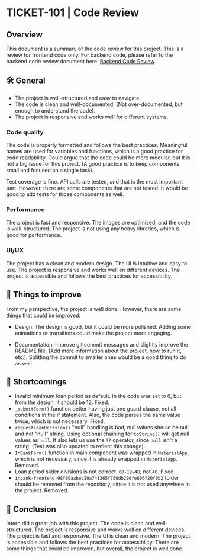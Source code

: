 # TICKET-101 | Code Review

## Overview

This document is a summary of the code review for this project. This is a review for frontend code only. For backend code, please refer to the backend code review document here: [Backend Code Review](https://github.com/richardscull/inbank-backend-homework).

## 🛠️ General

- The project is well-structured and easy to navigate.
- The code is clean and well-documented. (Not over-documented, but enough to understand the code).
- The project is responsive and works well for different systems.

### Code quality
The code is properly formatted and follows the best practices. Meaningful names are used for variables and functions, which is a good practice for code readability. Could argue that the code could be more modular, but it is not a big issue for this project. (A good practice is to keep components small and focused on a single task).

Test coverage is fine. API calls are tested, and that is the most important part. However, there are some components that are not tested. It would be good to add tests for those components as well.

### Performance
The project is fast and responsive. The images are optimized, and the code is well-structured. The project is not using any heavy libraries, which is good for performance.

### UI/UX
The project has a clean and modern design. The UI is intuitive and easy to use. The project is responsive and works well on different devices. The project is accessible and follows the best practices for accessibility.

## 📃 Things to improve
From my perspective, the project is well done. However, there are some things that could be improved:

- Design: The design is good, but it could be more polished. Adding some animations or transitions could make the project more engaging.

- Documentation: Improve git commit messages and slightly improve the README file. (Add more information about the project, how to run it, etc.). Splitting the commit to smaller ones would be a good thing to do as well.


## 🧱 Shortcomings

- Invalid minimum loan period as default. In the code was set to 6, but from the design, it should be 12. Fixed.
- `_submitForm()` function better having just one guard clause, not all conditions in the if statement. Also, the code parses the same value twice, which is not necessary. Fixed.
- `requestLoanDecision()` "null" handling is bad, null values should be null and not "null" string. Using optional chaining for `toString()` will get null values as `null`. It also lets us use the `??` operator, since `null` isn't a string. (Test was also updated to reflect this change). 
- `InBankForm()` function in main component was wrapped in `MaterialApp`, which is not necessary, since it is already wrapped in `MaterialApp`. Removed.
- Loan period slider divisions is not correct. `60-12=48`, not `40`. Fixed.
- `inbank-frontend-98f09aabec29a741365f750db29dfe606f20f0b2` folder should be removed from the repository, since it is not used anywhere in the project. Removed.

## 🚀 Conclusion

Intern did a great job with this project. The code is clean and well-structured. The project is responsive and works well on different devices. The project is fast and responsive. The UI is clean and modern. The project is accessible and follows the best practices for accessibility. There are some things that could be improved, but overall, the project is well done.

